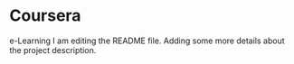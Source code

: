 # Coursera
e-Learning
I am editing the README file. Adding some more details about the project description.

